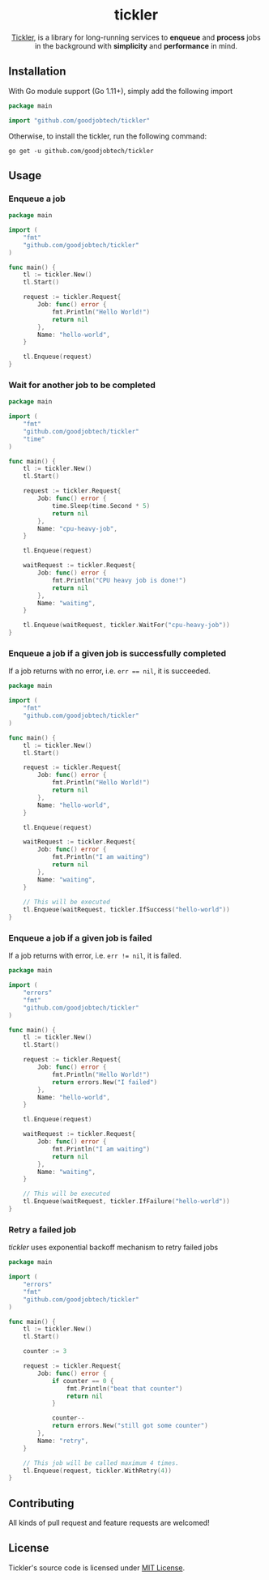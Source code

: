 <div align="center">
<h1>tickler</h1>

[Tickler](https://github.com/goodjobtech/tickler), is a library for long-running services to **enqueue** and **process** jobs in the background with **simplicity** and **performance** in mind. 


</div>

## Installation

With Go module support (Go 1.11+), simply add the following import
```go
package main

import "github.com/goodjobtech/tickler"
```

Otherwise, to install the tickler, run the following command:

```shell
go get -u github.com/goodjobtech/tickler
```

## Usage

### Enqueue a job

```go
package main

import (
	"fmt"
	"github.com/goodjobtech/tickler"
)

func main() {
	tl := tickler.New()
	tl.Start()

	request := tickler.Request{
		Job: func() error {
			fmt.Println("Hello World!")
			return nil
		},
		Name: "hello-world",
	}

	tl.Enqueue(request)
}
```

### Wait for another job to be completed

```go
package main

import (
	"fmt"
	"github.com/goodjobtech/tickler"
	"time"
)

func main() {
	tl := tickler.New()
	tl.Start()

	request := tickler.Request{
		Job: func() error {
			time.Sleep(time.Second * 5)
			return nil
		},
		Name: "cpu-heavy-job",
	}

	tl.Enqueue(request)

	waitRequest := tickler.Request{
		Job: func() error {
			fmt.Println("CPU heavy job is done!")
			return nil
		},
		Name: "waiting",
	}

	tl.Enqueue(waitRequest, tickler.WaitFor("cpu-heavy-job"))
}
```

### Enqueue a job if a given job is successfully completed

If a job returns with no error, i.e. `err == nil`, it is succeeded.

```go
package main

import (
	"fmt"
	"github.com/goodjobtech/tickler"
)

func main() {
	tl := tickler.New()
	tl.Start()

	request := tickler.Request{
		Job: func() error {
			fmt.Println("Hello World!")
			return nil
		},
		Name: "hello-world",
	}

	tl.Enqueue(request)

	waitRequest := tickler.Request{
		Job: func() error {
			fmt.Println("I am waiting")
			return nil
		},
		Name: "waiting",
	}
	
	// This will be executed
	tl.Enqueue(waitRequest, tickler.IfSuccess("hello-world"))
}
```

### Enqueue a job if a given job is failed

If a job returns with error, i.e. `err != nil`, it is failed.

```go
package main

import (
	"errors"
	"fmt"
	"github.com/goodjobtech/tickler"
)

func main() {
	tl := tickler.New()
	tl.Start()

	request := tickler.Request{
		Job: func() error {
			fmt.Println("Hello World!")
			return errors.New("I failed")
		},
		Name: "hello-world",
	}

	tl.Enqueue(request)

	waitRequest := tickler.Request{
		Job: func() error {
			fmt.Println("I am waiting")
			return nil
		},
		Name: "waiting",
	}

	// This will be executed
	tl.Enqueue(waitRequest, tickler.IfFailure("hello-world"))
}
```

### Retry a failed job

*tickler* uses exponential backoff mechanism to retry failed jobs

```go
package main

import (
	"errors"
	"fmt"
	"github.com/goodjobtech/tickler"
)

func main() {
	tl := tickler.New()
	tl.Start()

	counter := 3

	request := tickler.Request{
		Job: func() error {
			if counter == 0 {
				fmt.Println("beat that counter")
				return nil
			}

			counter--
			return errors.New("still got some counter")
		},
		Name: "retry",
	}

	// This job will be called maximum 4 times.
	tl.Enqueue(request, tickler.WithRetry(4))
}
```

## Contributing

All kinds of pull request and feature requests are welcomed!

## License

Tickler's source code is licensed under [MIT License](https://choosealicense.com/licenses/mit/).

